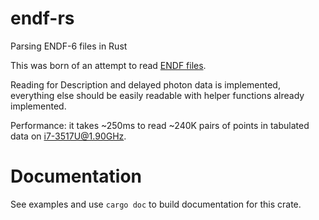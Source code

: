 # endf-rs

Parsing ENDF-6 files in Rust

This was born of an attempt to read [ENDF files](https://www.bnl.gov/isd/documents/70393.pdf).

Reading for Description and delayed photon data is implemented, everything else should be easily readable with helper functions already implemented.

Performance: it takes ~250ms to read ~240K pairs of points in tabulated data on i7-3517U@1.90GHz.

# Documentation

See examples and use `cargo doc` to build documentation for this crate.
